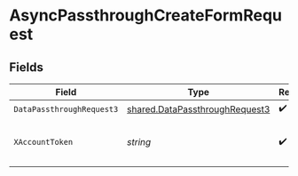 # AsyncPassthroughCreateFormRequest


## Fields

| Field                                                                            | Type                                                                             | Required                                                                         | Description                                                                      |
| -------------------------------------------------------------------------------- | -------------------------------------------------------------------------------- | -------------------------------------------------------------------------------- | -------------------------------------------------------------------------------- |
| `DataPassthroughRequest3`                                                        | [shared.DataPassthroughRequest3](../../models/shared/datapassthroughrequest3.md) | :heavy_check_mark:                                                               | N/A                                                                              |
| `XAccountToken`                                                                  | *string*                                                                         | :heavy_check_mark:                                                               | Token identifying the end user.                                                  |